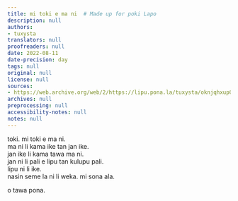 ```yaml
---
title: mi toki e ma ni  # Made up for poki Lapo
description: null
authors:
- tuxysta
translators: null
proofreaders: null
date: 2022-08-11
date-precision: day
tags: null
original: null
license: null
sources:
- https://web.archive.org/web/2/https://lipu.pona.la/tuxysta/oknjqhxup0
archives: null
preprocessing: null
accessibility-notes: null
notes: null
---
```


toki. mi toki e ma ni.  
ma ni li kama ike tan jan ike.  
jan ike li kama tawa ma ni.  
jan ni li pali e lipu tan kulupu pali.  
lipu ni li ike.  
nasin seme la ni li weka. mi sona ala.

o tawa pona. 
